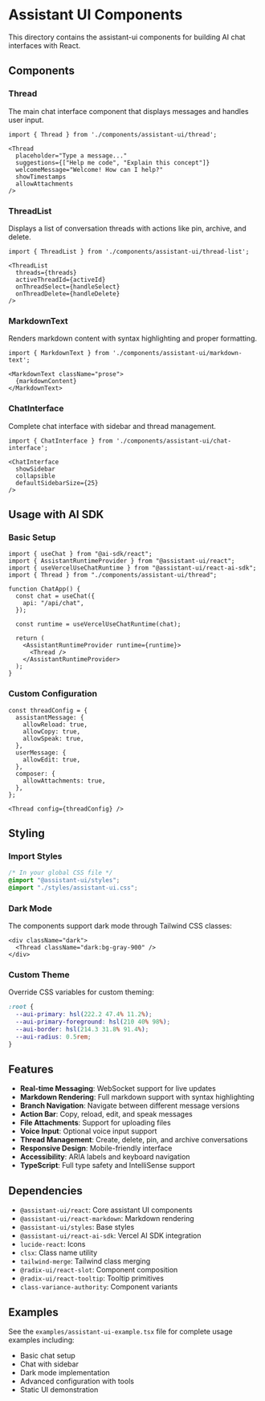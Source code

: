 # Assistant UI Components

This directory contains the assistant-ui components for building AI chat interfaces with React.

## Components

### Thread
The main chat interface component that displays messages and handles user input.

```tsx
import { Thread } from './components/assistant-ui/thread';

<Thread
  placeholder="Type a message..."
  suggestions={["Help me code", "Explain this concept"]}
  welcomeMessage="Welcome! How can I help?"
  showTimestamps
  allowAttachments
/>
```

### ThreadList
Displays a list of conversation threads with actions like pin, archive, and delete.

```tsx
import { ThreadList } from './components/assistant-ui/thread-list';

<ThreadList
  threads={threads}
  activeThreadId={activeId}
  onThreadSelect={handleSelect}
  onThreadDelete={handleDelete}
/>
```

### MarkdownText
Renders markdown content with syntax highlighting and proper formatting.

```tsx
import { MarkdownText } from './components/assistant-ui/markdown-text';

<MarkdownText className="prose">
  {markdownContent}
</MarkdownText>
```

### ChatInterface
Complete chat interface with sidebar and thread management.

```tsx
import { ChatInterface } from './components/assistant-ui/chat-interface';

<ChatInterface
  showSidebar
  collapsible
  defaultSidebarSize={25}
/>
```

## Usage with AI SDK

### Basic Setup

```tsx
import { useChat } from "@ai-sdk/react";
import { AssistantRuntimeProvider } from "@assistant-ui/react";
import { useVercelUseChatRuntime } from "@assistant-ui/react-ai-sdk";
import { Thread } from "./components/assistant-ui/thread";

function ChatApp() {
  const chat = useChat({
    api: "/api/chat",
  });

  const runtime = useVercelUseChatRuntime(chat);

  return (
    <AssistantRuntimeProvider runtime={runtime}>
      <Thread />
    </AssistantRuntimeProvider>
  );
}
```

### Custom Configuration

```tsx
const threadConfig = {
  assistantMessage: {
    allowReload: true,
    allowCopy: true,
    allowSpeak: true,
  },
  userMessage: {
    allowEdit: true,
  },
  composer: {
    allowAttachments: true,
  },
};

<Thread config={threadConfig} />
```

## Styling

### Import Styles

```css
/* In your global CSS file */
@import "@assistant-ui/styles";
@import "./styles/assistant-ui.css";
```

### Dark Mode

The components support dark mode through Tailwind CSS classes:

```tsx
<div className="dark">
  <Thread className="dark:bg-gray-900" />
</div>
```

### Custom Theme

Override CSS variables for custom theming:

```css
:root {
  --aui-primary: hsl(222.2 47.4% 11.2%);
  --aui-primary-foreground: hsl(210 40% 98%);
  --aui-border: hsl(214.3 31.8% 91.4%);
  --aui-radius: 0.5rem;
}
```

## Features

- **Real-time Messaging**: WebSocket support for live updates
- **Markdown Rendering**: Full markdown support with syntax highlighting
- **Branch Navigation**: Navigate between different message versions
- **Action Bar**: Copy, reload, edit, and speak messages
- **File Attachments**: Support for uploading files
- **Voice Input**: Optional voice input support
- **Thread Management**: Create, delete, pin, and archive conversations
- **Responsive Design**: Mobile-friendly interface
- **Accessibility**: ARIA labels and keyboard navigation
- **TypeScript**: Full type safety and IntelliSense support

## Dependencies

- `@assistant-ui/react`: Core assistant UI components
- `@assistant-ui/react-markdown`: Markdown rendering
- `@assistant-ui/styles`: Base styles
- `@assistant-ui/react-ai-sdk`: Vercel AI SDK integration
- `lucide-react`: Icons
- `clsx`: Class name utility
- `tailwind-merge`: Tailwind class merging
- `@radix-ui/react-slot`: Component composition
- `@radix-ui/react-tooltip`: Tooltip primitives
- `class-variance-authority`: Component variants

## Examples

See the `examples/assistant-ui-example.tsx` file for complete usage examples including:

- Basic chat setup
- Chat with sidebar
- Dark mode implementation
- Advanced configuration with tools
- Static UI demonstration